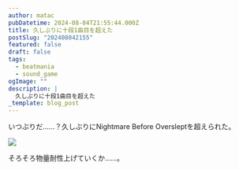 ```yaml
---
author: matac
pubDatetime: 2024-08-04T21:55:44.000Z
title: 久しぶりに十段1曲目を超えた
postSlug: "202408042155"
featured: false
draft: false
tags:
  - beatmania
  - sound_game
ogImage: ""
description: |
  久しぶりに十段1曲目を超えた
_template: blog_post
---
```


いつぶりだ......？久しぶりにNightmare Before Oversleptを超えられた。

![](/img/nbo.jpg)

そろそろ物量耐性上げていくか......。